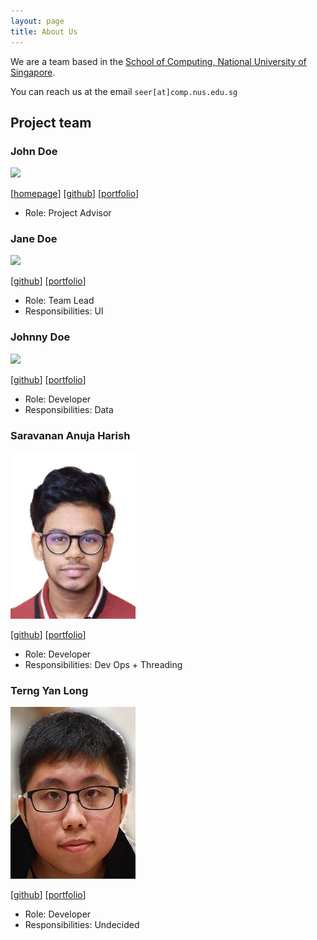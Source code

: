 ```yaml
---
layout: page
title: About Us
---
```


We are a team based in the [School of Computing, National University of Singapore](http://www.comp.nus.edu.sg).

You can reach us at the email `seer[at]comp.nus.edu.sg`

## Project team

### John Doe

<img src="images/johndoe.png" width="200px">

[[homepage](http://www.comp.nus.edu.sg/~damithch)]
[[github](https://github.com/johndoe)]
[[portfolio](team/johndoe.md)]

* Role: Project Advisor

### Jane Doe

<img src="images/johndoe.png" width="200px">

[[github](http://github.com/johndoe)]
[[portfolio](team/johndoe.md)]

* Role: Team Lead
* Responsibilities: UI

### Johnny Doe

<img src="images/johndoe.png" width="200px">

[[github](http://github.com/johndoe)] [[portfolio](team/johndoe.md)]

* Role: Developer
* Responsibilities: Data

### Saravanan Anuja Harish

<img src="images/harish-coding.png" width="200px">

[[github](http://github.com/harish-coding)]
[[portfolio](team/johndoe.md)]

* Role: Developer
* Responsibilities: Dev Ops + Threading

### Terng Yan Long

<img src="images/korochii.png" width="200px">

[[github](http://github.com/korochii)]
[[portfolio](team/korochii.md)]

* Role: Developer
* Responsibilities: Undecided
